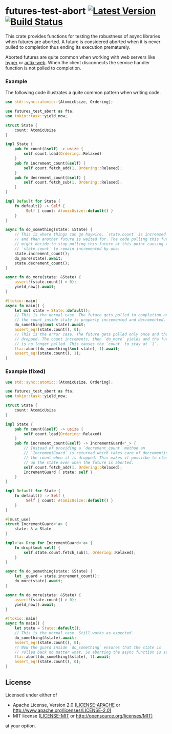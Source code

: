 # futures-test-abort [![Latest Version](https://img.shields.io/crates/v/futures-test-abort.svg)](https://crates.io/crates/futures-test-abort) [![Build Status](https://travis-ci.org/bikeshedder/futures-test-abort.svg?branch=master)](https://travis-ci.org/bikeshedder/futures-test-abort)

This crate provides functions for testing the robustness of async libraries
when futures are aborted. A future is considered aborted when it is never
pulled to completion thus ending its execution prematurely.

Aborted futures are quite common when working with web servers like
[hyper](https://crates.io/crates/hyper) or
[actix-web](https://crates.io/crates/actix-web). When the client disconnects
the service handler function is not polled to completion.

### Example

The following code illustrates a quite common pattern when writing code. 

```rust
use std::sync::atomic::{AtomicUsize, Ordering};

use futures_test_abort as fta;
use tokio::task::yield_now;

struct State {
    count: AtomicUsize
}

impl State {
    pub fn count(&self) -> usize {
        self.count.load(Ordering::Relaxed)
    }
    pub fn increment_count(&self) {
        self.count.fetch_add(1, Ordering::Relaxed);
    }
    pub fn decrement_count(&self) {
        self.count.fetch_sub(1, Ordering::Relaxed);
    }
}

impl Default for State {
    fn default() -> Self {
         Self { count: AtomicUsize::default() }
    }
}

async fn do_something(state: &State) {
    // This is where things can go haywire. `state.count` is increased by one
    // and then another future is waited for. The code polling this future
    // might decide to stop polling this future at this point causing the
    // `state.count` to remain incremented by one.
    state.increment_count();
    do_more(state).await;
    state.decrement_count();
}

async fn do_more(state: &State) {
    assert!(state.count() > 0);
    yield_now().await;
}

#[tokio::main]
async fn main() {
    let mut state = State::default();
    // This is the normal case. The future gets polled to completion and
    // the count inside state is properly incremented and decremented.
    do_something(&mut state).await;
    assert_eq!(state.count(), 0);
    // This is the error case. The future gets polled only once and then
    // dropped. The count increments, then `do_more` yields and the future
    // is no longer polled. This causes the `count` to stay at `1`.
    fta::abort(do_something(&mut state), 1).await;
    assert_eq!(state.count(), 1);
}
```

### Example (fixed)

```rust
use std::sync::atomic::{AtomicUsize, Ordering};

use futures_test_abort as fta;
use tokio::task::yield_now;

struct State {
    count: AtomicUsize
}

impl State {
    pub fn count(&self) -> usize {
        self.count.load(Ordering::Relaxed)
    }
    pub fn increment_count(&self) -> IncrementGuard<'_> {
        // Instead of providing a `decrement_count` method an
        // `IncrementGuard` is returned which takes care of decrementing
        // the count when it is dropped. This makes it possilbe to clean
        // up the state even when the future is aborted.
        self.count.fetch_add(1, Ordering::Relaxed);
        IncrementGuard { state: self }
    }
}

impl Default for State {
    fn default() -> Self {
         Self { count: AtomicUsize::default() }
    }
}

#[must_use]
struct IncrementGuard<'a> {
    state: &'a State
}

impl<'a> Drop for IncrementGuard<'a> {
    fn drop(&mut self) {
        self.state.count.fetch_sub(1, Ordering::Relaxed);
    }
}

async fn do_something(state: &State) {
    let _guard = state.increment_count();
    do_more(state).await;
}

async fn do_more(state: &State) {
    assert!(state.count() > 0);
    yield_now().await;
}

#[tokio::main]
async fn main() {
    let state = State::default();
    // This is the normal case. Still works as expected.
    do_something(&state).await;
    assert_eq!(state.count(), 0);
    // Now the guard inside `do_something` ensures that the state is
    // rolled back no matter what. So aborting the async function is safe.
    fta::abort(do_something(&state), 1).await;
    assert_eq!(state.count(), 0);
}
```

## License

Licensed under either of

- Apache License, Version 2.0 ([LICENSE-APACHE](LICENSE-APACHE) or <http://www.apache.org/licenses/LICENSE-2.0)>
- MIT license ([LICENSE-MIT](LICENSE-MIT) or <http://opensource.org/licenses/MIT)>

at your option.
